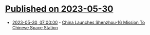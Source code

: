 # [Published on 2023-05-30](index.md)

* [2023-05-30, 07:00:00](https://science.slashdot.org/story/23/05/30/0529249/china-launches-shenzhou-16-mission-to-chinese-space-station?utm_source=rss1.0mainlinkanon&utm_medium=feed) - [China Launches Shenzhou-16 Mission To Chinese Space Station](https://science.slashdot.org/story/23/05/30/0529249/china-launches-shenzhou-16-mission-to-chinese-space-station?utm_source=rss1.0mainlinkanon&utm_medium=feed)
